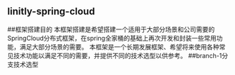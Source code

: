 ## linitly-spring-cloud
##框架搭建目的
    本框架搭建是希望搭建一个适用于大部分场景和公司需要的SpringCloud分布式框架，在spring全家桶的基础上再次开发和封装一些常用功能，满足大部分场景的需要。
    本框架是一个长期发展框架、希望将来使用各种常见技术功能以满足不同的需要，并提供不同的技术选型以供参考。
##branch-1分支技术选型
